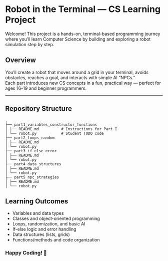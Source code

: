 # Robot in the Terminal — CS Learning Project

Welcome! This project is a hands-on, terminal-based programming journey where you’ll learn Computer Science by building and exploring a robot simulation step by step.

## Overview

You’ll create a robot that moves around a grid in your terminal, avoids obstacles, reaches a goal, and interacts with simple AI “NPCs.”  
Each part introduces new CS concepts in a fun, practical way — perfect for ages 16–19 and beginner programmers.

---

## Repository Structure

```plaintext
.
├── part1_variables_constructor_functions
│ ├── README.md          # Instructions for Part I
│ └── robot.py           # Student TODO code
├── part2_loops_random
│ ├── README.md
│ └── robot.py
├── part3_if_else_error
│ ├── README.md
│ └── robot.py
├── part4_data_structures
│ ├── README.md
│ └── robot.py
├── part5_npc_strategies
│ ├── README.md
│ └── robot.py
```

## Learning Outcomes

- Variables and data types
- Classes and object-oriented programming
- Loops, randomization, and basic AI
- If-else logic and error handling
- Data structures (lists, grids)
- Functions/methods and code organization

### **Happy Coding! 🚀**